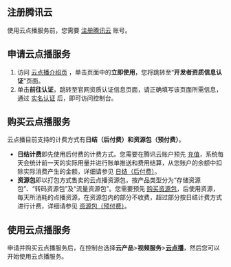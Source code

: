 
## 注册腾讯云
使用云点播服务前，您需要 [注册腾讯云](https://cloud.tencent.com/document/product/378/17985) 账号。

 
## 申请云点播服务
1. 访问 [云点播介绍页](https://cloud.tencent.com/product/vod)  ，单击页面中的**立即使用**，您将跳转至“**开发者资质信息认证**”页面。
2. 单击**前往认证**，跳转至官网资质认证信息页面，请正确填写该页面所需信息，通过 [实名认证](https://cloud.tencent.com/document/product/378/3629) 后，即可访问控制台。

## 购买云点播服务
云点播目前支持的计费方式有**日结（后付费）**和**资源包（预付费）**。

- **日结计费**即先使用后付费的计费方式。您需要在腾讯云账户预先 [充值](https://console.cloud.tencent.com/expense/recharge)，系统每天会统计前一天的实际用量并进行账单推送和费用结算，从您账户的余额中扣除实际消费产生的金额，详细请参见 [日结（后付费）](/document/product/266/14666)。
- **资源包**即以打包方式售卖的云点播资源包，按产品类型分为“存储资源包”、“转码资源包”及“流量资源包”。您需要预先 [购买资源包](https://buy.cloud.tencent.com/vod)，后使用资源，每天所消耗的点播资源，在资源包内的部分不收费，超过部分按日结计费方式进行计费，详细请参见 [资源包（预付费）](/document/product/266/14667)。

## 使用云点播服务
申请并购买云点播服务后，在控制台选择**云产品**>**视频服务**>[**云点播**](https://console.cloud.tencent.com/vod)，然后您可以开始使用云点播服务。

